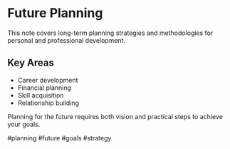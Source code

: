 # Future Planning

This note covers long-term planning strategies and methodologies for personal and professional development.

## Key Areas

- Career development
- Financial planning
- Skill acquisition
- Relationship building

Planning for the future requires both vision and practical steps to achieve your goals.

#planning #future #goals #strategy
